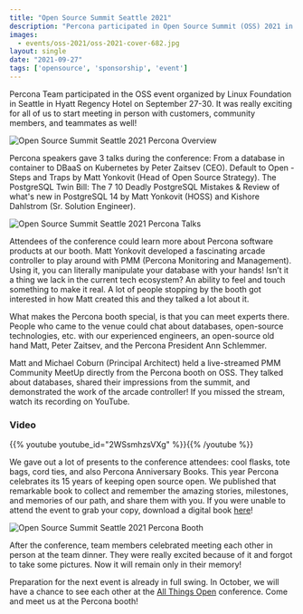 ```yaml
---
title: "Open Source Summit Seattle 2021"
description: "Percona participated in Open Source Summit (OSS) 2021 in Seattle. Attendees could meet experts on MySQL, PostgreSQL, MariaDB, and MongoDB on the booth, and also visit talks on Kubernetes, databases and open-sourcing a project."
images:
  - events/oss-2021/oss-2021-cover-682.jpg
layout: single
date: "2021-09-27"
tags: ['opensource', 'sponsorship', 'event']
---
```


Percona Team participated in the OSS event organized by Linux Foundation in Seattle in Hyatt Regency Hotel on September 27-30. It was really exciting for all of us to start meeting in person with customers, community members, and teammates as well!

![Open Source Summit Seattle 2021 Percona Overview](events/oss-2021/oss-collage-overview.jpg)

Percona speakers gave 3 talks during the conference:
From a database in container to DBaaS on Kubernetes by Peter Zaitsev (CEO).
Default to Open - Steps and Traps by Matt Yonkovit (Head of Open Source Strategy).
The PostgreSQL Twin Bill:  The 7 10 Deadly PostgreSQL Mistakes & Review of what's new in PostgreSQL 14 by Matt Yonkovit (HOSS) and Kishore Dahlstrom (Sr. Solution Engineer).

![Open Source Summit Seattle 2021 Percona Talks](events/oss-2021/oss-collage-talks.jpg)

Attendees of the conference could learn more about Percona software products at our booth. Matt Yonkovit developed a fascinating arcade controller to play around with PMM (Percona Monitoring and Management). Using it, you can literally manipulate your database with your hands! Isn’t it a thing we lack in the current tech ecosystem? An ability to feel and touch something to make it real. A lot of people stopping by the booth got interested in how Matt created this and they talked a lot about it. 

What makes the Percona booth special, is that you can meet experts there. People who came to the venue could chat about databases, open-source technologies, etc. with our experienced engineers, an open-source old hand Matt, Peter Zaitsev, and the Percona President Ann Schlemmer. 

Matt and Michael Coburn (Principal Architect) held a live-streamed PMM Community MeetUp directly from the Percona booth on OSS. They talked about databases, shared their impressions from the summit, and demonstrated the work of the arcade controller! If you missed the stream, watch its recording on YouTube.

### Video

{{% youtube youtube_id="2WSsmhzsVXg" %}}{{% /youtube %}}

We gave out a lot of presents to the conference attendees: cool flasks, tote bags, cord ties, and also Percona Anniversary Books. This year Percona celebrates its 15 years of keeping open source open. We published that remarkable book to collect and remember the amazing stories, milestones, and memories of our path, and share them with you. If you were unable to attend the event to grab your copy, download a digital book [here](https://store.percona.com/products/percona-15th-anniversary-book)!

![Open Source Summit Seattle 2021 Percona Booth](events/oss-2021/oss-collage-booth.jpg)

After the conference, team members celebrated meeting each other in person at the team dinner. They were really excited because of it and forgot to take some pictures. Now it will remain only in their memory!

Preparation for the next event is already in full swing. In October, we will have a chance to see each other at the [All Things Open](https://www.percona.com/community/events/all-things-open-2021-0) conference. Come and meet us at the Percona booth!
